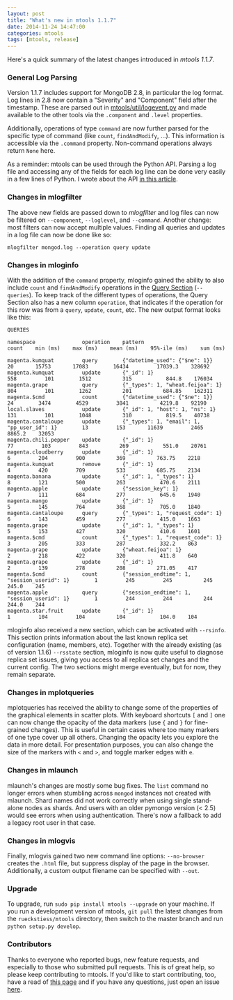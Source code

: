 ```yaml
---
layout: post
title: "What's new in mtools 1.1.7"
date: 2014-11-24 14:47:00
categories: mtools
tags: [mtools, release] 
---
```


Here's a quick summary of the latest changes introduced in _mtools 1.1.7_.

### General Log Parsing

Version 1.1.7 includes support for MongoDB 2.8, in particular the log format. Log lines in 2.8 now contain a "Severity" and "Component" field after the timestamp. These are parsed out in [mtools/util/logevent.py](https://github.com/rueckstiess/mtools/blob/master/mtools/util/logevent.py#L593) and made available to the other tools via the `.component` and `.level` properties. 

Additionally, operations of type `command` are now further parsed for the specific type of command (like `count`, `findAndModify`, ...). This information is accessible via the `.command` property. Non-command operations always return `None` here.

As a reminder: mtools can be used through the Python API. Parsing a log file and accessing any of the fields for each log line can be done very easily in a few lines of Python. I wrote about the API [in this article](http://blog.rueckstiess.com/mtools/2014/04/27/mtools-api.html).


### Changes in mlogfilter

The above new fields are passed down to _mlogfilter_ and log files can now be filtered on `--component`, `--loglevel`, and `--command`. Another change: most filters can now accept multiple values. Finding all queries and updates in a log file can now be done like so:

```
mlogfilter mongod.log --operation query update
```


### Changes in mloginfo

With the addition of the `command` property, mloginfo gained the ability to also include `count` and `findAndModify` operations in the [Query Section](https://github.com/rueckstiess/mtools/wiki/mloginfo#queries-section) (`--queries`). To keep track of the different types of operations, the Query Section also has a new column `operation`, that indicates if the operation for this row was from a `query`, `update`, `count`, etc. The new output format looks like this: 

```
QUERIES

namespace               operation    pattern                                        count    min (ms)    max (ms)    mean (ms)    95%-ile (ms)    sum (ms)

magenta.kumquat         query        {"datetime_used": {"$ne": 1}}                     20       15753       17083        16434         17039.3    328692
magenta.kumquat         update       {"_id": 1}                                       558         101        1512          315           844.8    176034
magenta.grape           query        {"_types": 1, "wheat.feijoa": 1}                 804         101        1262          201          684.85    162311
magenta.$cmd            count        {"datetime_used": {"$ne": 1}}                     24        3474        4529         3841          4219.8    92190
local.slaves            update       {"_id": 1, "host": 1, "ns": 1}                   131         101        1048          310           819.5    40738
magenta.cantaloupe      update       {"_types": 1, "email": 1, "pp_user_id": 1}        13         153       11639         2465          8865.2    32053
magenta.chili.pepper    update       {"_id": 1}                                        77         103         843          269           551.0    20761
magenta.cloudberry      update       {"_id": 1}                                         6         204         900          369          763.75    2218
magenta.kumquat         remove       {"_id": 1}                                         4         420         709          533          685.75    2134
magenta.banana          update       {"_id": 1, "_types": 1}                            8         121         500          263           470.6    2111
magenta.apple           update       {"session_key": 1}                                 7         111         684          277           645.6    1940
magenta.mango           update       {"_id": 1}                                         5         145         764          368           705.0    1840
magenta.cantaloupe      query        {"_types": 1, "request_code": 1}                   6         143         459          277           415.0    1663
magenta.grape           update       {"_id": 1, "_types": 1}                            5         153         427          320           410.6    1601
magenta.$cmd            count        {"_types": 1, "request_code": 1}                   3         205         333          287           332.2    863
magenta.grape           update       {"wheat.feijoa": 1}                                2         218         422          320           411.8    640
magenta.grape           update       {"_id": 1}                                         2         139         278          208          271.05    417
magenta.$cmd            count        {"session_endtime": 1, "session_userid": 1}        1         245         245          245           245.0    245
magenta.apple           query        {"session_endtime": 1, "session_userid": 1}        1         244         244          244           244.0    244
magenta.star.fruit      update       {"_id": 1}                                         1         104         104          104           104.0    104
```

mloginfo also received a new section, which can be activated with `--rsinfo`. This section prints information about the last known replica set configuration (name, members, etc). Together with the already existing (as of version 1.1.6) `--rsstate` section, mloginfo is now quite useful to diagnose replica set issues, giving you access to all replica set changes and the current config. The two sections might merge eventually, but for now, they remain separate.


### Changes in mplotqueries

mplotqueries has received the ability to change some of the properties of the graphical elements in scatter plots. With keyboard shortcuts `[` and `]` one can now change the opacity of the data markers (use `{` and `}`  for fine-grained changes). This is useful in certain cases where too many markers of one type cover up all others. Changing the opacity lets you explore the data in more detail. For presentation purposes, you can also change the size of the markers with `<` and `>`, and toggle marker edges with `e`. 


### Changes in mlaunch

mlaunch's changes are mostly some bug fixes. The `list` command no longer errors when stumbling across `mongod` instances not created with mlaunch. Shard names did not work correctly when using single stand-alone nodes as shards. And users with an older pymongo version (< 2.5) would see errors when using authentication. There's now a fallback to add a legacy root user in that case.


### Changes in mlogvis

Finally, mlogvis gained two new command line options: `--no-browser` creates the `.html` file, but suppress display of the page in the browser. Additionally, a custom output filename can be specified with `--out`. 


### Upgrade

To upgrade, run `sudo pip install mtools --upgrade` on your machine. If you run a development version of mtools, `git pull` the latest changes from the `rueckstiess/mtools` directory, then switch to the master branch and run `python setup.py develop`. 


### Contributors

Thanks to everyone who reported bugs, new feature requests, and especially to those who submitted pull requests. This is of great help, so please keep contributing to mtools. If you'd like to start contributing, too, have a read of [this page](https://github.com/rueckstiess/mtools/blob/master/tutorials/contributing.md) and if you have any questions, just open an issue [here](https://github.com/rueckstiess/mtools/issues). 


[d3]: http://d3js.org
[mongodb]: http://www.mongodb.com
[install]: https://github.com/rueckstiess/mtools/blob/master/INSTALL.md
[github]: https://github.com/rueckstiess/mtools
[wiki]: https://github.com/rueckstiess/mtools/wiki
[issues]: https://github.com/rueckstiess/mtools/issues
[getlasterror]: http://docs.mongodb.org/manual/reference/command/getLastError/



